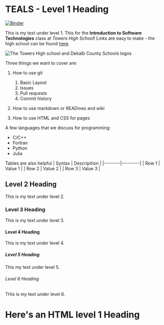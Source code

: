 # TEALS - Level 1 Heading
[![Binder](https://mybinder.org/badge_logo.svg)](https://mybinder.org/v2/gh/deremyownsyourwebsite/Teals/blob/main/README.md/HEAD)

This is my text under level 1. This for the **Introduction to Software Technologies** class at *Towers High School*!  Links are easy to make - the high school can be found [here](https://www.towershs.dekalb.k12.ga.us/).

![The Towers High school and Dekalb County Schools logos](https://www.towershs.dekalb.k12.ga.us/sysimages/logo.png)

Three things we want to cover are:
1. How to use git
    1. Basic Layout
    2. Issues
    3. Pull requests
    4. Commit history
    
2. How to use markdown or READmes and wiki
3. How to use HTML and CSS for pages

A few languages that we discuss for programming: 

- C/C++
- Fortran
- Python
- Julia

Tables are also helpful
| Syntax | Descripition |
|--------|---------|
| Row 1 | Value 1 |
| Row 2 | Value 2 |
| Row 3 | Value 3 |


## Level 2 Heading

This is my text under level 2.

### Level 3 Heading

This is my text under level 3.

#### Level 4 Heading

This is my text under level 4.

##### Level 5 Heading

This my text under level 5.

###### Level 6 Heading

THis is my text under level 6.

<H1>Here's an HTML level 1 Heading </H1>
